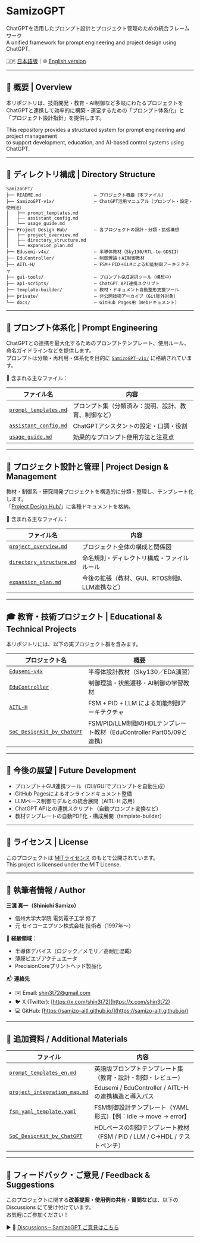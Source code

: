 # SamizoGPT

ChatGPTを活用したプロンプト設計とプロジェクト管理のための統合フレームワーク  
A unified framework for prompt engineering and project design using ChatGPT.

🇯🇵 [日本語版](./README.md)｜🌐 [English version](./README_en.md)

---

## 📌 概要 | Overview

本リポジトリは、技術開発・教育・AI制御など多岐にわたるプロジェクトを  
ChatGPTと連携して効率的に構築・運営するための「プロンプト体系化」と「プロジェクト設計指針」を提供します。

This repository provides a structured system for prompt engineering and project management  
to support development, education, and AI-based control systems using ChatGPT.

---

## 📁 ディレクトリ構成 | Directory Structure

```plaintext
SamizoGPT/
├── README.md                    ← プロジェクト概要（本ファイル）
├── SamizoGPT-v1x/               ← ChatGPT活用マニュアル（プロンプト・設定・使用法）
│   ├── prompt_templates.md
│   ├── assistant_config.md
│   └── usage_guide.md
├── Project Design Hub/          ← 各プロジェクトの設計・分類・拡張構想
│   ├── project_overview.md
│   ├── directory_structure.md
│   └── expansion_plan.md
├── Edusemi-v4x/                 ← 半導体教材（Sky130/RTL-to-GDSII）
├── EduController/               ← 制御理論＋AI制御教材
├── AITL-H/                      ← FSM＋PID＋LLMによる知能制御アーキテクチャ
├── gui-tools/                   ← プロンプトGUI選択ツール（構想中）
├── api-scripts/                 ← ChatGPT API連携スクリプト
├── template-builder/            ← 教材・ドキュメント自動整形支援ツール
├── private/                     ← 非公開技術アーカイブ（Git除外対象）
└── docs/                        ← GitHub Pages用（Webドキュメント）
```

---

## 🧠 プロンプト体系化 | Prompt Engineering

ChatGPTとの連携を最大化するためのプロンプトテンプレート、使用ルール、命名ガイドラインなどを提供します。  
プロンプトは分類・再利用・体系化を目的に [`SamizoGPT-v1x/`](./SamizoGPT-v1x/) に格納されています。

📄 含まれる主なファイル：

| ファイル名 | 内容 |
|------------|------|
| [`prompt_templates.md`](./SamizoGPT-v1x/prompt_templates.md) | プロンプト集（分類済み：説明、設計、教育、制御など） |
| [`assistant_config.md`](./SamizoGPT-v1x/assistant_config.md) | ChatGPTアシスタントの設定・口調・役割 |
| [`usage_guide.md`](./SamizoGPT-v1x/usage_guide.md) | 効果的なプロンプト使用方法と注意点 |

---

## 🧩 プロジェクト設計と管理 | Project Design & Management

教材・制御系・研究開発プロジェクトを構造的に分類・整理し、テンプレート化します。  
「[Project Design Hub/](./Project%20Design%20Hub/)」に各種ドキュメントを格納。

📄 含まれる主なファイル：

| ファイル名 | 内容 |
|------------|------|
| [`project_overview.md`](./Project%20Design%20Hub/project_overview.md) | プロジェクト全体の構成と関係図 |
| [`directory_structure.md`](./Project%20Design%20Hub/directory_structure.md) | 命名規則・ディレクトリ構成・ファイルルール |
| [`expansion_plan.md`](./Project%20Design%20Hub/expansion_plan.md) | 今後の拡張（教材、GUI、RTOS制御、LLM連携など） |

---

## 🎓 教育・技術プロジェクト | Educational & Technical Projects

本リポジトリには、以下の実プロジェクト群を含みます。

| プロジェクト名 | 概要 |
|----------------|------|
| [`Edusemi-v4x`](./Edusemi-v4x/) | 半導体設計教材（Sky130／EDA演習） |
| [`EduController`](./EduController/) | 制御理論・状態遷移・AI制御の学習教材 |
| [`AITL-H`](./AITL-H/) | FSM + PID + LLM による知能制御アーキテクチャ |
| [`SoC_DesignKit_by_ChatGPT`](https://github.com/Samizo-AITL/EduController/tree/main/SoC_DesignKit_by_ChatGPT) | FSM/PID/LLM制御のHDLテンプレート教材（EduController Part05/09と連携） |

---

## 🚀 今後の展望 | Future Development

- プロンプト＋GUI連携ツール（CLI/GUIでプロンプトを自動生成）  
- GitHub Pagesによるオンラインドキュメント整備  
- LLMベース制御モデルとの統合展開（AITL-H 応用）  
- ChatGPT APIとの連携スクリプト（自動プロンプト変換など）  
- 教材テンプレートの自動PDF化・構成展開（template-builder）

---

## 📜 ライセンス | License

このプロジェクトは [MITライセンス](./LICENSE) のもとで公開されています。  
This project is licensed under the MIT License.

---

## 👤 執筆者情報 / Author

**三溝 真一（Shinichi Samizo）**  
- 信州大学大学院 電気電子工学 修了  
- 元 セイコーエプソン株式会社 技術者（1997年〜）  

📌 **経験領域**：  
- 半導体デバイス（ロジック／メモリ／高耐圧混載）  
- 薄膜ピエゾアクチュエータ
- PrecisionCoreプリントヘッド製品化

📬 **連絡先**
- ✉️ Email: [shin3t72@gmail.com](mailto:shin3t72@gmail.com)  
- 🐦 X (Twitter): [https://x.com/shin3t72](https://x.com/shin3t72)  
- 💻 GitHub: [https://samizo-aitl.github.io/](https://samizo-aitl.github.io/)

---

## 📄 追加資料 / Additional Materials

| ファイル | 内容 |
|---------|------|
| [`prompt_templates_en.md`](./SamizoGPT-v1x/prompt_templates_en.md) | 英語版プロンプトテンプレート集（教育・設計・制御・レビュー） |
| [`project_integration_map.md`](./Project%20Design%20Hub/project_integration_map.md) | Edusemi / EduController / AITL-H の連携構造と導入パス |
| [`fsm_yaml_template.yaml`](./template-builder/fsm_yaml_template.yaml) | FSM制御設計テンプレート（YAML形式）【例：idle → move → error】 |
| [`SoC_DesignKit_by_ChatGPT`](./EduController/SoC_DesignKit_by_ChatGPT/) | HDLベースの制御テンプレート教材（FSM / PID / LLM / C→HDL / テストベンチ） |

---

## 💬 フィードバック・ご意見 / Feedback & Suggestions

このプロジェクトに関する**改善提案・使用例の共有・質問など**は、以下の Discussions にて受け付けています。  
お気軽にご参加ください！

▶︎ 💬 [Discussions – SamizoGPT ご意見はこちら](https://github.com/Samizo-AITL/SamizoGPT/discussions)

---
